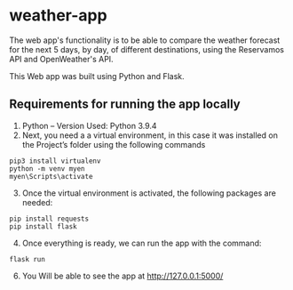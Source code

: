 # weather-app
The web app's functionality is to be able to compare the weather forecast for the next 5 days, by day, of different destinations, using the Reservamos API and OpenWeather's API.

This Web app was built using Python and Flask.
## Requirements for running the app locally

1.	Python – Version Used: Python 3.9.4
2.	Next, you need a a virtual environment, in this case it was installed on the Project’s folder using the following commands
```
pip3 install virtualenv
python -m venv myen
myen\Scripts\activate
```
3.	Once the virtual environment is activated, the following packages are needed:
```
pip install requests
pip install flask
```
4.	Once everything is ready, we can run the app with the command:
```
flask run
```
6.	You Will be able to see the app at http://127.0.0.1:5000/ 

